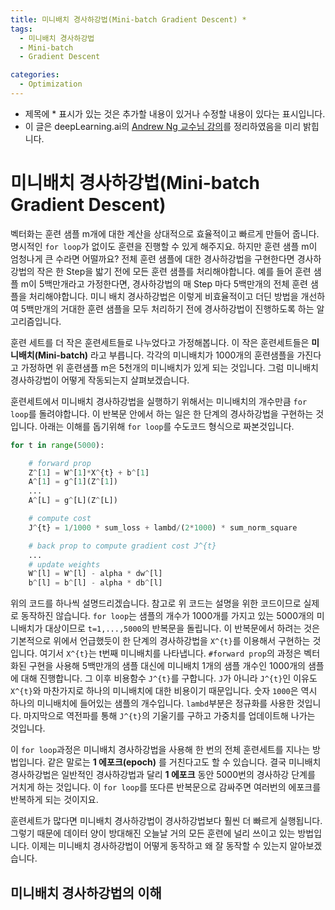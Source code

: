 ```yaml
---
title: 미니배치 경사하강법(Mini-batch Gradient Descent) *
tags:
  - 미니배치 경사하강법
  - Mini-batch
  - Gradient Descent

categories:
  - Optimization
---
```


- 제목에 * 표시가 있는 것은 추가할 내용이 있거나 수정할 내용이 있다는 표시입니다.
- 이 글은 deepLearning.ai의 <a href="https://www.deeplearning.ai/">Andrew Ng 교수님 강의</a>를 정리하였음을 미리 밝힙니다.

# 미니배치 경사하강법(Mini-batch Gradient Descent)

벡터화는 훈련 샘플 m개에 대한 계산을 상대적으로 효율적이고 빠르게 만들어 줍니다. 명시적인 `for loop`가 없이도 훈련을 진행할 수 있게 해주지요. 하지만 훈련 샘플 m이 엄청나게 큰 수라면 어떨까요? 전체 훈련 샘플에 대한 경사하강법을 구현한다면 경사하강법의 작은 한 Step을 밟기 전에 모든 훈련 샘플를 처리해야합니다. 예를 들어 훈련 샘플 m이 5백만개라고 가정한다면, 경사하강법의 매 Step 마다 5백만개의 전체 훈련 샘플을 처리해야합니다. 미니 배치 경사하강법은 이렇게 비효율적이고 더딘 방법을 개선하여 5백만개의 거대한 훈련 샘플을 모두 처리하기 전에 경사하강법이 진행하도록 하는 알고리즘입니다.

훈련 세트를 더 작은 훈련세트들로 나누었다고 가정해봅니다. 이 작은 훈련세트들은 **미니배치(Mini-batch)** 라고 부릅니다. 각각의 미니배치가 1000개의 훈련샘플을 가진다고 가정하면 위 훈련샘플 m은 5천개의 미니배치가 있게 되는 것입니다. 그럼 미니배치 경사하강법이 어떻게 작동되는지 살펴보겠습니다.

훈련세트에서 미니배치 경사하강법을 실행하기 위해서는 미니배치의 개수만큼 `for loop`를 돌려야합니다. 이 반복문 안에서 하는 일은 한 단계의 경사하강법을 구현하는 것입니다. 아래는 이해를 돕기위해 `for loop`를 수도코드 형식으로 짜본것입니다.

```python
for t in range(5000):

    # forward prop
    Z^[1] = W^[1]*X^{t} + b^[1]
    A^[1] = g^[1](Z^[1])
    ...
    A^[L] = g^[L](Z^[L])

    # compute cost
    J^{t} = 1/1000 * sum_loss + lambd/(2*1000) * sum_norm_square

    # back prop to compute gradient cost J^{t}
    ...
    # update weights
    W^[l] = W^[l] - alpha * dw^[l]
    b^[l] = b^[l] - alpha * db^[l]
```
위의 코드를 하나씩 설명드리겠습니다. 참고로 위 코드는 설명을 위한 코드이므로 실제로 동작하진 않습니다. `for loop`는 샘플의 개수가 1000개를 가지고 있는 5000개의 미니배치가 대상이므로 `t=1,...,5000`의 반복문을 돌립니다. 이 반복문에서 하려는 것은 기본적으로 위에서 언급했듯이 한 단계의 경사하강법을 `X^{t}`를 이용해서 구현하는 것입니다. 여기서 `X^{t}`는 t번째 미니배치를 나타냅니다. `#forward prop`의 과정은 벡터화된 구현을 사용해 5백만개의 샘플 대신에 미니배치 1개의 샘플 개수인 1000개의 샘플에 대해 진행합니다. 그 이후 비용함수 `J^{t}`를 구합니다. `J`가 아니라 `J^{t}`인 이유도 `X^{t}`와 마찬가지로 하나의 미니배치에 대한 비용이기 때문입니다. 숫자 `1000`은 역시 하나의 미니배치에 들어있는 샘플의 개수입니다. `lambd`부분은 정규화를 사용한 것입니다. 마지막으로 역전파를 통해 `J^{t}`의 기울기를 구하고 가중치를 업데이트해 나가는 것입니다.

이 `for loop`과정은 미니배치 경사하강법을 사용해 한 번의 전체 훈련세트를 지나는 방법입니다. 같은 말로는 **1 에포크(epoch)** 를 거친다고도 할 수 있습니다. 결국 미니배치 경사하강법은 일반적인 경사하강법과 달리 **1 에포크** 동안 5000번의 경사하강 단계를 거치게 하는 것입니다. 이 `for loop`를 또다른 반복문으로 감싸주면 여러번의 에포크를 반복하게 되는 것이지요.

훈련세트가 많다면 미니배치 경사하강법이 경사하강법보다 훨씬 더 빠르게 실행됩니다. 그렇기 때문에 데이터 양이 방대해진 오늘날 거의 모든 훈련에 널리 쓰이고 있는 방법입니다. 이제는 미니배치 경사하강법이 어떻게 동작하고 왜 잘 동작할 수 있는지 알아보겠습니다.

## 미니배치 경사하강법의 이해
